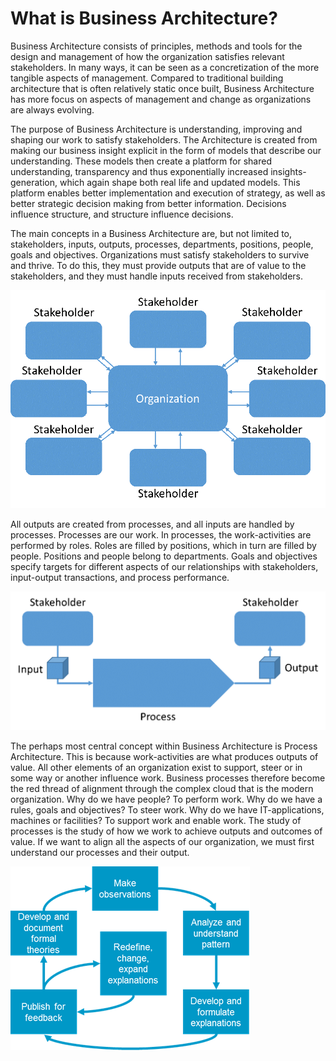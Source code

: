# What is Business Architecture?

Business Architecture consists of principles, methods and tools for the design and management of how the organization satisfies relevant stakeholders. In many ways, it can be seen as a concretization of the more tangible aspects of management. Compared to traditional building architecture that is often relatively static once built, Business Architecture has more focus on aspects of management and change as organizations are always evolving.

The purpose of Business Architecture is understanding, improving and shaping our work to satisfy stakeholders. The Architecture is created from making our business insight explicit in the form of models that describe our understanding. These models then create a platform for shared understanding, transparency and thus exponentially increased insights-generation, which again shape both real life and updated models. This platform enables better implementation and execution of strategy, as well as better strategic decision making from better information. Decisions influence structure, and structure influence decisions.

The main concepts in a Business Architecture are, but not limited to, stakeholders, inputs, outputs, processes, departments, positions, people, goals and objectives. Organizations must satisfy stakeholders to survive and thrive. To do this, they must provide outputs that are of value to the stakeholders, and they must handle inputs received from stakeholders.

![Stakeholders](../images/publish/Stakeholders.png)

All outputs are created from processes, and all inputs are handled by processes. Processes are our work. In processes, the work-activities are performed by roles. Roles are filled by positions, which in turn are filled by people. Positions and people belong to departments. Goals and objectives specify targets for different aspects of our relationships with stakeholders, input-output transactions, and process performance.

![Process](../images/publish/Process.png)

The perhaps most central concept within Business Architecture is Process Architecture. This is because work-activities are what produces outputs of value. All other elements of an organization exist to support, steer or in some way or another influence work. Business processes therefore become the red thread of alignment through the complex cloud that is the modern organization. Why do we have people? To perform work. Why do we have a rules, goals and objectives? To steer work. Why do we have IT-applications, machines or facilities? To support work and enable work. The study of processes is the study of how we work to achieve outputs and outcomes of value. If we want to align all the aspects of our organization, we must first understand our processes and their output.

![Peer Review](../images/publish/PDCA.png)
